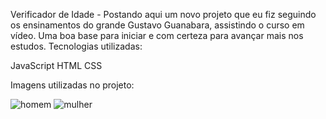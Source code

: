 Verificador de Idade - Postando aqui um novo projeto que eu fiz seguindo os ensinamentos do grande Gustavo Guanabara, assistindo o curso em vídeo. Uma boa base para iniciar e com certeza para avançar mais nos estudos.
Tecnologias utilizadas:

JavaScript
HTML
CSS

Imagens utilizadas no projeto:

![homem](https://user-images.githubusercontent.com/105122745/204655292-eab96899-42b4-4b41-b079-49a8fa936166.jpg)
![mulher](https://user-images.githubusercontent.com/105122745/204655311-2768450c-c194-4ce8-bf82-93ed3aeea7e2.jpg)
